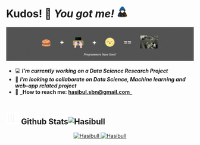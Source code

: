 # Kudos! 🥇 _You got me!_ <img src = "https://github.com/Hasibull/Hasibull/blob/main/assets/hacker.gif" width = 30px></div>

<img src="https://github.com/Hasibull/Hasibull/blob/main/assets/Hasibull_cover.gif">
<br>

- 💻 **_I’m currently working on a Data Science Research Project_**
- 👯 **_I’m looking to collaborate on Data Science, Machine learning and web-app related project_**
- 📧 **\_How to reach me: **hasibul.sbn@gmail.com**\_**

<div style="display:flex; flex-direction: row; justify-content: space between;">
  <div>
    <h2><img src="https://github.com/Hasibull/Hasibull/blob/main/assets/stats.gif" width="35"><b> Github Stats </b> <img align="right" style="margin-top:15px;" src="https://komarev.com/ghpvc/?username=Hasibull&label=Profile%20views&color=0e75b6&style=flat" alt="Hasibull" /></h2>
  </div>
</div>
<div align="center">

<a href="https://github.com/Hasibull/">
  <img src="https://github-readme-stats.vercel.app/api?username=Hasibull&include_all_commits=true&count_private=true&show_icons=true&line_height=28&title_color=7A7ADB&icon_color=2234AE&text_color=D3D3D3&bg_color=0,000000,130F40" width="440" alt="Hasibull"/>
  <img src="https://github-readme-stats.vercel.app/api/top-langs?username=Hasibull&show_icons=true&lang_count=6&locale=en&layout=compact&line_height=14&title_color=7A7ADB&icon_color=2234AE&text_color=D3D3D3&bg_color=0,000000,130F40" width="385"  alt="Hasibull"/>

</a>
</div>
